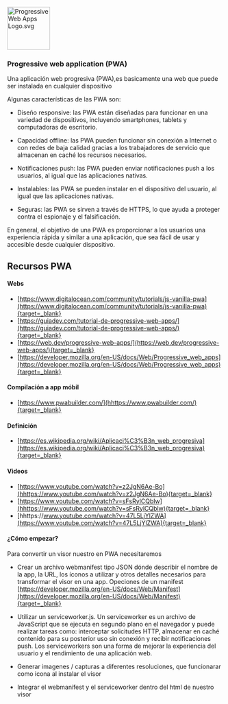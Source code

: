   <p><a href="https://commons.wikimedia.org/wiki/File:Progressive_Web_Apps_Logo.svg#/media/Archivo:Progressive_Web_Apps_Logo.svg"><img src="https://upload.wikimedia.org/wikipedia/commons/d/d5/Progressive_Web_Apps_Logo.svg" alt="Progressive Web Apps Logo.svg"  width="100"></a></p>

### Progressive web application (PWA)

Una aplicación web progresiva (PWA),es basicamente una web que puede ser instalada en cualquier dispositivo 

Algunas características de las PWA son:

* Diseño responsive: las PWA están diseñadas para funcionar en una variedad de dispositivos, incluyendo smartphones, tablets y computadoras de escritorio.

* Capacidad offline: las PWA pueden funcionar sin conexión a Internet o con redes de baja calidad gracias a los trabajadores de servicio que almacenan en caché los recursos necesarios.

* Notificaciones push: las PWA pueden enviar notificaciones push a los usuarios, al igual que las aplicaciones nativas.

* Instalables: las PWA se pueden instalar en el dispositivo del usuario, al igual que las aplicaciones nativas.

* Seguras: las PWA se sirven a través de HTTPS, lo que ayuda a proteger contra el espionaje y el falsificación.

En general, el objetivo de una PWA es proporcionar a los usuarios una experiencia rápida y similar a una aplicación, que sea fácil de usar y accesible desde cualquier dispositivo.
 
## Recursos PWA

#### Webs
* [https://www.digitalocean.com/community/tutorials/js-vanilla-pwa](https://www.digitalocean.com/community/tutorials/js-vanilla-pwa){target=_blank}
* [https://guiadev.com/tutorial-de-progressive-web-apps/](https://guiadev.com/tutorial-de-progressive-web-apps/){target=_blank}
* [https://web.dev/progressive-web-apps/](https://web.dev/progressive-web-apps/){target=_blank}
* [https://developer.mozilla.org/en-US/docs/Web/Progressive_web_apps](https://developer.mozilla.org/en-US/docs/Web/Progressive_web_apps){target=_blank}


#### Compilación a app móbil
 *  [https://www.pwabuilder.com/](hhttps://www.pwabuilder.com/){target=_blank}

#### Definición
 *  [https://es.wikipedia.org/wiki/Aplicaci%C3%B3n_web_progresiva](https://es.wikipedia.org/wiki/Aplicaci%C3%B3n_web_progresiva){target=_blank}

#### Videos
 *  [https://www.youtube.com/watch?v=z2JgN6Ae-Bo](hhttps://www.youtube.com/watch?v=z2JgN6Ae-Bo){target=_blank}
 *  [https://www.youtube.com/watch?v=sFsRylCQblw](hhttps://www.youtube.com/watch?v=sFsRylCQblw){target=_blank}
 *  [hhttps://www.youtube.com/watch?v=47L5LjYlZWA](https://www.youtube.com/watch?v=47L5LjYlZWA){target=_blank}


 
####  ¿Cómo empezar?

 Para convertir un visor nuestro en PWA necesitaremos

 * Crear un archivo webmanifest tipo JSON dónde  describir el nombre de la app, la URL, los íconos a utilizar y otros detalles necesarios para transformar el visor en una app.
  Opeciones de un manifest [https://developer.mozilla.org/en-US/docs/Web/Manifest](https://developer.mozilla.org/en-US/docs/Web/Manifest){target=_blank}

 * Utilizar un serviceworker.js. Un serviceworker es un archivo de JavaScript que se ejecuta en segundo plano en el navegador y puede realizar tareas como: interceptar solicitudes HTTP, almacenar en caché contenido para su posterior uso sin conexión y recibir notificaciones push. Los serviceworkers son una forma de mejorar la experiencia del usuario y el rendimiento de una aplicación web. 

* Generar imagenes / capturas a diferentes resoluciones, que funcionarar como icona al instalar el visor

* Integrar el webmanifest y el serviceworker dentro del html de nuestro visor